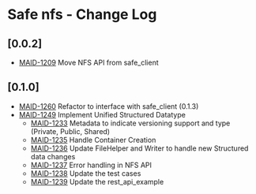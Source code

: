 # Safe nfs - Change Log

## [0.0.2]
- [MAID-1209](https://maidsafe.atlassian.net/browse/MAID-1209) Move NFS API from safe_client

## [0.1.0]
-  [MAID-1260](https://maidsafe.atlassian.net/browse/MAID-1260) Refactor to interface with safe_client (0.1.3)
-  [MAID-1249](https://maidsafe.atlassian.net/browse/MAID-1249) Implement Unified Structured Datatype
    -  [MAID-1233](https://maidsafe.atlassian.net/browse/MAID-1233) Metadata to indicate versioning support and type (Private, Public, Shared)
    -  [MAID-1235](https://maidsafe.atlassian.net/browse/MAID-1235) Handle Container Creation
    -  [MAID-1236](https://maidsafe.atlassian.net/browse/MAID-1236) Update FileHelper and Writer to handle new Structured data changes
    -  [MAID-1237](https://maidsafe.atlassian.net/browse/MAID-1237) Error handling in NFS API
    -  [MAID-1238](https://maidsafe.atlassian.net/browse/MAID-1238) Update the test cases
    -  [MAID-1239](https://maidsafe.atlassian.net/browse/MAID-1239) Update the rest_api_example

